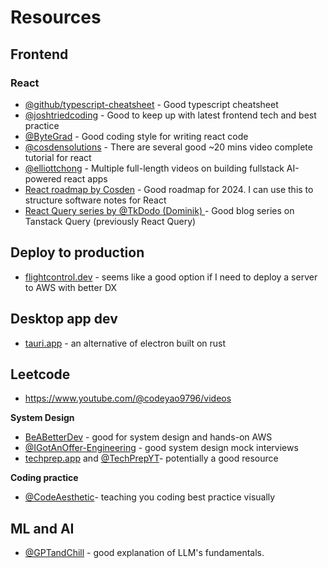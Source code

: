 # Resources

## Frontend

### React

- [@github/typescript-cheatsheet](https://github.com/typescript-cheatsheets/react) - Good typescript cheatsheet
- [@joshtriedcoding](https://www.youtube.com/@joshtriedcoding) - Good to keep up with latest frontend tech and best practice
- [@ByteGrad](https://www.youtube.com/@ByteGrad) - Good coding style for writing react code
- [@cosdensolutions](https://www.youtube.com/@cosdensolutions) - There are several good ~20 mins video complete tutorial for react
- [@elliottchong](https://www.youtube.com/@elliottchong) - Multiple full-length videos on building fullstack AI-powered react apps
- [React roadmap by Cosden](https://github.com/cosdensolutions/code/blob/master/videos/long/react-developer-roadmap-2024/roadmap.md) - Good roadmap for 2024. I can use this to structure software notes for React
- [React Query series by @TkDodo (Dominik) ](https://tkdodo.eu/blog/practical-react-query) - Good blog series on Tanstack Query (previously React Query)

## Deploy to production
- [flightcontrol.dev](https://www.flightcontrol.dev) - seems like a good option if I need to deploy a server to AWS with better DX

## Desktop app dev
- [tauri.app](https://tauri.app/) - an alternative of electron built on rust

## Leetcode
- https://www.youtube.com/@codeyao9796/videos 

**System Design**
- [BeABetterDev](https://www.youtube.com/@BeABetterDev) - good for system design and hands-on AWS
- [@IGotAnOffer-Engineering](https://www.youtube.com/@IGotAnOffer-Engineering) - good system design mock interviews
- [techprep.app](https://www.techprep.app/) and [@TechPrepYT](https://www.youtube.com/@TechPrepYT)- potentially a good resource

**Coding practice**
- [@CodeAesthetic](https://www.youtube.com/@CodeAesthetic)-  teaching you coding best practice visually

## ML and AI
- [@GPTandChill](https://www.youtube.com/@GPTandChill) - good explanation of LLM's fundamentals.